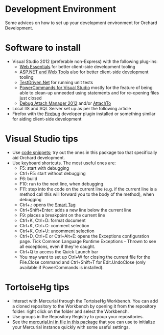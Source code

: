 # Development Environment



Some advices on how to set up your development environment for Orchard Development.


# Software to install

- Visual Studio 2012 (preferable non-Express) with the following plug-ins:
	- [Web Essentials](http://visualstudiogallery.msdn.microsoft.com/07d54d12-7133-4e15-becb-6f451ea3bea6) for better client-side development tooling
	- [ASP.NET and Web Tools](http://www.asp.net/vnext/overview/latest) also for better client-side development tooling
	- [TestDriven.Net](http://www.testdriven.net/download.aspx) for running unit tests
	- [PowerCommands for Visual Studio](http://visualstudiogallery.msdn.microsoft.com/e5f41ad9-4edc-4912-bca3-91147db95b99) mostly for the feature of being able to clean-up unneeded using statements and for re-opening files just closed
	- [Debug Attach Manager 2012](http://visualstudiogallery.msdn.microsoft.com/19951adf-722a-4d92-a73a-6d7a3d70cfc4) and/or [AttachTo](http://visualstudiogallery.msdn.microsoft.com/d0265ab0-df51-4100-8e10-1f84403c4cd0)
- Local IIS and SQL Server set up as per the following article
- Firefox with the [Firebug](https://getfirebug.com/) developer plugin installed or something similar for aiding client-side development


# Visual Studio tips

- Use [code snippets](http://msdn.microsoft.com/en-us/library/ms165392%28v=vs.80%29.aspx); try out the ones in this package too that specifically aid Orchard development.
- Use keyboard shortcuts. The most useful ones are:
	- F5: start with debugging
	- Ctrl+F5: start without debugging
	- F6: build
	- F10: run to the next line, when debugging
	- F11: step into the code on the current line (e.g. if the current line is a method call this will forward you to the body of the method), when debugging
	- Ctrl+.: opens the [Smart Tag](http://haacked.com/archive/2008/06/23/visual-studio-smart-tag-expansion-tip.aspx)
	- Ctrl+Shift+Enter: adds a new line below the current line
	- F9: places a breakpoint on the current line
	- Ctrl+K, Ctrl+D: format document
	- Ctrl+K, Ctrl+C: comment selection
	- Ctrl+K, Ctrl+U: uncomment selection
	- Ctrl+D, Ctrl+E or Ctrl+Alt+E: opens the Exceptions configuration page. Tick Common Language Runtime Exceptions - Thrown to see all exceptions, even if they're caught.
	- Ctrl+Q to access the Quick Launch bar
	- You may want to set up Ctrl+W for closing the current file for the File.Close command and Ctrl+Shift+T for Edit.UndoClose (only available if PowerCommands is installed).


# TortoiseHg tips

- Interact with Mercurial through the TortoiseHg Workbench. You can add a cloned repository to the Workbench by opening it from the repository folder: right click on the folder and select the Workbench.
- Use groups in the Repository Registry to group your repositories.
- See the [mercurial.ini in file in this package](Files/mercurial.ini) that you can use to initialize your Mercurial instance quickly with some useful settings.